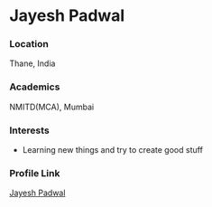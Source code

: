 # Jayesh Padwal

### Location

Thane, India

### Academics

NMITD(MCA), Mumbai

### Interests

- Learning new things and try to create good stuff

### Profile Link

[Jayesh Padwal](https://github.com/Jayesh0726/)
